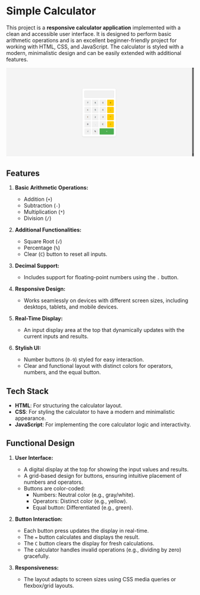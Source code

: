# Simple Calculator

This project is a **responsive calculator application** implemented with a clean and accessible user interface. It is designed to perform basic arithmetic operations and is an excellent beginner-friendly project for working with HTML, CSS, and JavaScript. The calculator is styled with a modern, minimalistic design and can be easily extended with additional features.

![Simple Calculator](simple_calculator.png "h")

## Features

1. **Basic Arithmetic Operations:**
   - Addition (`+`)
   - Subtraction (`-`)
   - Multiplication (`*`)
   - Division (`/`)

2. **Additional Functionalities:**
   - Square Root (`√`)
   - Percentage (`%`)
   - Clear (`C`) button to reset all inputs.

3. **Decimal Support:**
   - Includes support for floating-point numbers using the `.` button.

4. **Responsive Design:**
   - Works seamlessly on devices with different screen sizes, including desktops, tablets, and mobile devices.

5. **Real-Time Display:**
   - An input display area at the top that dynamically updates with the current inputs and results.

6. **Stylish UI:**
   - Number buttons (`0-9`) styled for easy interaction.
   - Clear and functional layout with distinct colors for operators, numbers, and the equal button.



## Tech Stack

- **HTML**: For structuring the calculator layout.
- **CSS**: For styling the calculator to have a modern and minimalistic appearance.
- **JavaScript**: For implementing the core calculator logic and interactivity.



## Functional Design

1. **User Interface:**
   - A digital display at the top for showing the input values and results.
   - A grid-based design for buttons, ensuring intuitive placement of numbers and operators.
   - Buttons are color-coded:
     - Numbers: Neutral color (e.g., gray/white).
     - Operators: Distinct color (e.g., yellow).
     - Equal button: Differentiated (e.g., green).

2. **Button Interaction:**
   - Each button press updates the display in real-time.
   - The `=` button calculates and displays the result.
   - The `C` button clears the display for fresh calculations.
   - The calculator handles invalid operations (e.g., dividing by zero) gracefully.

3. **Responsiveness:**
   - The layout adapts to screen sizes using CSS media queries or flexbox/grid layouts.
